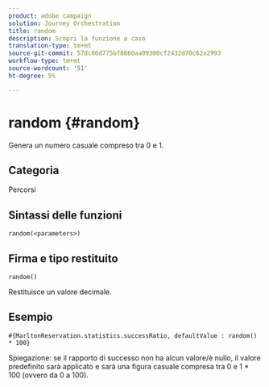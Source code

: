 ```yaml
---
product: adobe campaign
solution: Journey Orchestration
title: random
description: Scopri la funzione a caso
translation-type: tm+mt
source-git-commit: 57dc86d775bf8860aa09300cf2432d70c62a2993
workflow-type: tm+mt
source-wordcount: '51'
ht-degree: 5%

---
```



# random {#random}

Genera un numero casuale compreso tra 0 e 1.

## Categoria

Percorsi

## Sintassi delle funzioni

`random(<parameters>)`

## Firma e tipo restituito

`random()`

Restituisce un valore decimale.

## Esempio

`#{MarltonReservation.statistics.successRatio, defaultValue : random() * 100}`

Spiegazione: se il rapporto di successo non ha alcun valore/è nullo, il valore predefinito sarà applicato e sarà una figura casuale compresa tra 0 e 1 * 100 (ovvero da 0 a 100).
